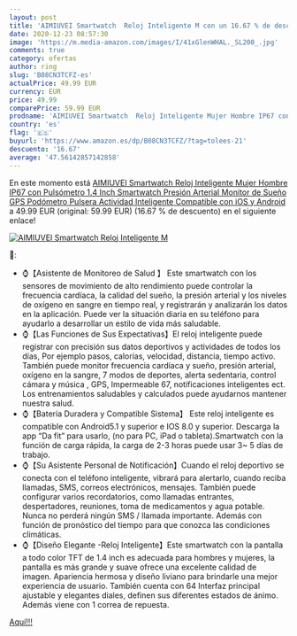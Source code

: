```yaml
---
layout: post
title: 'AIMIUVEI Smartwatch  Reloj Inteligente M con un 16.67 % de descuento'
date: 2020-12-23 08:57:30
image: 'https://m.media-amazon.com/images/I/41xGlenWHAL._SL200_.jpg'
comments: true
category: ofertas
author: ring
slug: 'B08CN3TCFZ-es'
actualPrice: 49.99 EUR
currency: EUR
price: 49.99
comparePrice: 59.99 EUR
prodname: 'AIMIUVEI Smartwatch  Reloj Inteligente Mujer Hombre IP67 con Pulsómetro  1.4 Inch Smartwatch Presión Arterial Monitor de Sueño GPS Podómetro Pulsera Actividad Inteligente Compatible con iOS y Android'
country: 'es'
flag: '🇪🇸'
buyurl: 'https://www.amazon.es/dp/B08CN3TCFZ/?tag=tolees-21'
descuento: '16.67'
average: '47.56142857142858'
---
```


En este momento está [AIMIUVEI Smartwatch  Reloj Inteligente Mujer Hombre IP67 con Pulsómetro  1.4 Inch Smartwatch Presión Arterial Monitor de Sueño GPS Podómetro Pulsera Actividad Inteligente Compatible con iOS y Android](https://www.amazon.es/dp/B08CN3TCFZ/?tag=tolees-21) a 49.99 EUR (original: 59.99 EUR) (16.67 %  de descuento) en el siguiente enlace!

[![AIMIUVEI Smartwatch  Reloj Inteligente M](https://m.media-amazon.com/images/I/41xGlenWHAL._SL200_.jpg)](https://www.amazon.es/dp/B08CN3TCFZ/?tag=tolees-21)

🔎:

- ⌚【Asistente de Monitoreo de Salud 】 Este smartwatch con los sensores de movimiento de alto rendimiento puede controlar la frecuencia cardíaca, la calidad del sueño, la presión arterial y los niveles de oxígeno en sangre en tiempo real, y registrarán y analizarán los datos en la aplicación. Puede ver la situación diaria en su teléfono para ayudarlo a desarrollar un estilo de vida más saludable.
- ⌚【Las Funciones de Sus Expectativas】El reloj inteligente puede registrar con precisión sus datos deportivos y actividades de todos los días, Por ejemplo pasos, calorías, velocidad, distancia, tiempo activo. También puede monitor frecuencia cardíaca y sueño, presión arterial, oxígeno en la sangre, 7 modos de deportes, alerta sedentaria, control cámara y música , GPS, Impermeable 67, notificaciones inteligentes ect. Los entrenamientos saludables y calculados puede ayudarnos mantener nuestra salud.
- ⌚【Batería Duradera y Compatible Sistema】 Este reloj inteligente es compatible con Android5.1 y superior e IOS 8.0 y superior. Descarga la app “Da fit” para usarlo, (no para PC, iPad o tableta).Smartwatch con la función de carga rápida, la carga de 2-3 horas puede usar 3~ 5 días de trabajo.
- ⌚【Su Asistente Personal de Notificación】Cuando el reloj deportivo se conecta con el teléfono inteligente, vibrará para alertarlo, cuando reciba llamadas, SMS, correos electrónicos, mensajes. También puede configurar varios recordatorios, como llamadas entrantes, despertadores, reuniones, toma de medicamentos y agua potable. Nunca no perderá ningún SMS / llamada importante. Además con función de pronóstico del tiempo para que conozca las condiciones climáticas.
- ⌚【Diseño Elegante -Reloj Inteligente】Este smartwatch con la pantalla a todo color TFT de 1.4 inch es adecuada para hombres y mujeres, la pantalla es más grande y suave ofrece una excelente calidad de imagen. Apariencia hermosa y diseño liviano para brindarle una mejor experiencia de usuario. También cuenta con 64 Interfaz principal ajustable y elegantes diales, definen sus diferentes estados de ánimo. Además viene con 1 correa de repuesta.

[Aquí!!!](https://www.amazon.es/dp/B08CN3TCFZ/?tag=tolees-21)
